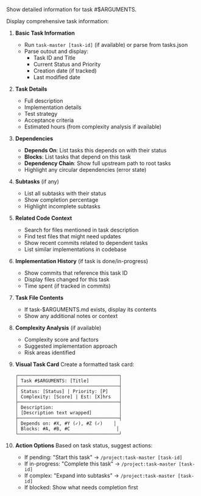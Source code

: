 Show detailed information for task #$ARGUMENTS.

Display comprehensive task information:

1. **Basic Task Information**
   - Run `task-master [task-id]` (if available) or parse from tasks.json
   - Parse outout and display:
     - Task ID and Title
     - Current Status and Priority
     - Creation date (if tracked)
     - Last modified date

2. **Task Details**
   - Full description
   - Implementation details
   - Test strategy
   - Acceptance criteria
   - Estimated hours (from complexity analysis if available)

3. **Dependencies**
   - **Depends On**: List tasks this depends on with their status
   - **Blocks**: List tasks that depend on this task
   - **Dependency Chain**: Show full upstream path to root tasks
   - Highlight any circular dependencies (error state)

4. **Subtasks** (if any)
   - List all subtasks with their status
   - Show completion percentage
   - Highlight incomplete subtasks

5. **Related Code Context**
   - Search for files mentioned in task description
   - Find test files that might need updates
   - Show recent commits related to dependent tasks
   - List similar implementations in codebase

6. **Implementation History** (if task is done/in-progress)
   - Show commits that reference this task ID
   - Display files changed for this task
   - Time spent (if tracked in commits)

7. **Task File Contents**
   - If task-$ARGUMENTS.md exists, display its contents
   - Show any additional notes or context

8. **Complexity Analysis** (if available)
   - Complexity score and factors
   - Suggested implementation approach
   - Risk areas identified

9. **Visual Task Card**
   Create a formatted task card:
   ```
   ┌─────────────────────────────────────┐
   │ Task #$ARGUMENTS: [Title]           │
   ├─────────────────────────────────────┤
   │ Status: [Status] | Priority: [P]    │
   │ Complexity: [Score] | Est: [X]hrs   │
   ├─────────────────────────────────────┤
   │ Description:                        │
   │ [Description text wrapped]          │
   ├─────────────────────────────────────┤
   │ Depends on: #X, #Y (✓), #Z (✓)    │
   │ Blocks: #A, #B, #C                 │
   └─────────────────────────────────────┘
   ```

10. **Action Options**
    Based on task status, suggest actions:
    - If pending: "Start this task" → `/project:task-master [task-id]`
    - If in-progress: "Complete this task" → `/project:task-master [task-id]`
    - If complex: "Expand into subtasks" → `/project:task-master [task-id]`
    - If blocked: Show what needs completion first